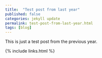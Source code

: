 ```yaml
---
title:  "Test post from last year"
published: false
categories: jekyll update
permalink: test-post-from-last-year.html
tags: [blog]
---
```


This is just a test post from the previous year.

{% include links.html %}
